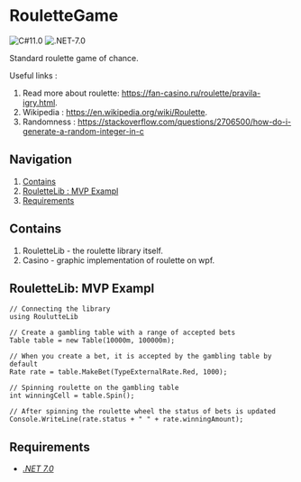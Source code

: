 # RouletteGame
![C#11.0](https://img.shields.io/badge/CSharp-11.0-blueviolet) ![.NET-7.0](https://img.shields.io/badge/.NET-7.0-blueviolet)

Standard roulette game of chance.

Useful links :
1. Read more about roulette: https://fan-casino.ru/roulette/pravila-igry.html.
2. Wikipedia : https://en.wikipedia.org/wiki/Roulette.
3. Randomness : https://stackoverflow.com/questions/2706500/how-do-i-generate-a-random-integer-in-c

## Navigation
1. [Contains](#Contains)
2. [RouletteLib : MVP Exampl](#RouletteLibMVPExample)
3. [Requirements](#Requirements)

## <a>Contains</a> 
1. RouletteLib - the roulette library itself.
2. Casino - graphic implementation of roulette on wpf.

## <a name ="RouletteLibMVPExample"></a>RouletteLib: MVP Exampl

```
// Connecting the library
using RoulutteLib

// Create a gambling table with a range of accepted bets
Table table = new Table(10000m, 100000m);

// When you create a bet, it is accepted by the gambling table by default
Rate rate = table.MakeBet(TypeExternalRate.Red, 1000);

// Spinning roulette on the gambling table
int winningCell = table.Spin();

// After spinning the roulette wheel the status of bets is updated
Console.WriteLine(rate.status + " " + rate.winningAmount);
```

## <a>Requirements</a>
- [*.NET 7.0*](https://dotnet.microsoft.com/en-us/download/dotnet/7.0#:~:text=x86-,.NET%20Desktop%20Runtime%207.0.5,-The%20.NET%20Desktop)
